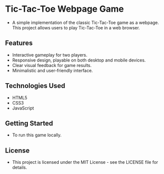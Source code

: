 # Tic-Tac-Toe Webpage Game

- A simple implementation of the classic Tic-Tac-Toe game as a webpage. This project allows users to play Tic-Tac-Toe in a web browser.

## Features

- Interactive gameplay for two players.
- Responsive design, playable on both desktop and mobile devices.
- Clear visual feedback for game results.
- Minimalistic and user-friendly interface.

## Technologies Used

- HTML5
- CSS3
- JavaScript

## Getting Started

- To run this game locally.

## License

- This project is licensed under the MIT License - see the LICENSE file for details.
